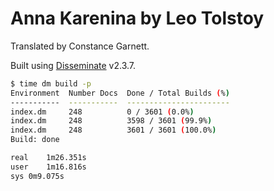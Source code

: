 Anna Karenina by Leo Tolstoy
============================

Translated by Constance Garnett.

Built using [Disseminate] v2.3.7.

```bash
$ time dm build -p
Environment  Number Docs  Done / Total Builds (%)
-----------  -----------  -----------------------
index.dm     248          0 / 3601 (0.0%)
index.dm     248          3598 / 3601 (99.9%)
index.dm     248          3601 / 3601 (100.0%)
Build: done

real	1m26.351s
user	1m16.816s
sys	0m9.075s
```

[Disseminate]: https://github.com/dissemia/disseminate
